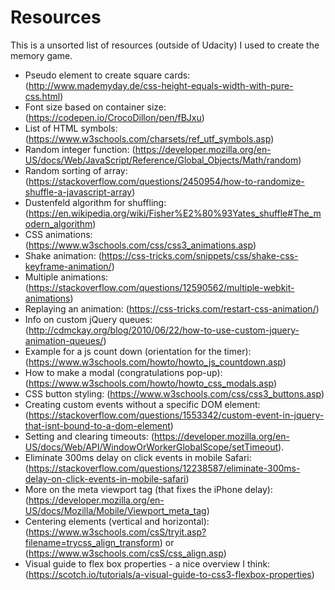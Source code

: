 Resources
=========

This is a unsorted list of resources (outside of Udacity) I used to create the memory game.

* Pseudo element to create square cards: (http://www.mademyday.de/css-height-equals-width-with-pure-css.html)
* Font size based on container size: (https://codepen.io/CrocoDillon/pen/fBJxu)
* List of HTML symbols: (https://www.w3schools.com/charsets/ref_utf_symbols.asp)
* Random integer function: (https://developer.mozilla.org/en-US/docs/Web/JavaScript/Reference/Global_Objects/Math/random)
* Random sorting of array: (https://stackoverflow.com/questions/2450954/how-to-randomize-shuffle-a-javascript-array)
* Dustenfeld algorithm for shuffling: (https://en.wikipedia.org/wiki/Fisher%E2%80%93Yates_shuffle#The_modern_algorithm)
* CSS animations: (https://www.w3schools.com/css/css3_animations.asp)
* Shake animation: (https://css-tricks.com/snippets/css/shake-css-keyframe-animation/)
* Multiple animations: (https://stackoverflow.com/questions/12590562/multiple-webkit-animations)
* Replaying an animation: (https://css-tricks.com/restart-css-animation/)
* Info on custom jQuery queues: (http://cdmckay.org/blog/2010/06/22/how-to-use-custom-jquery-animation-queues/)
* Example for a js count down (orientation for the timer):  (https://www.w3schools.com/howto/howto_js_countdown.asp)
* How to make a modal (congratulations pop-up): (https://www.w3schools.com/howto/howto_css_modals.asp)
* CSS button styling: (https://www.w3schools.com/css/css3_buttons.asp)
* Creating custom events without a specific DOM element: (https://stackoverflow.com/questions/1553342/custom-event-in-jquery-that-isnt-bound-to-a-dom-element)
* Setting and clearing timeouts: (https://developer.mozilla.org/en-US/docs/Web/API/WindowOrWorkerGlobalScope/setTimeout).
* Eliminate 300ms delay on click events in mobile Safari: (https://stackoverflow.com/questions/12238587/eliminate-300ms-delay-on-click-events-in-mobile-safari)
* More on the meta viewport tag (that fixes the iPhone delay): (https://developer.mozilla.org/en-US/docs/Mozilla/Mobile/Viewport_meta_tag)
* Centering elements (vertical and horizontal): (https://www.w3schools.com/csS/tryit.asp?filename=trycss_align_transform) or (https://www.w3schools.com/csS/css_align.asp)
* Visual guide to flex box properties - a nice overview I think: (https://scotch.io/tutorials/a-visual-guide-to-css3-flexbox-properties)
